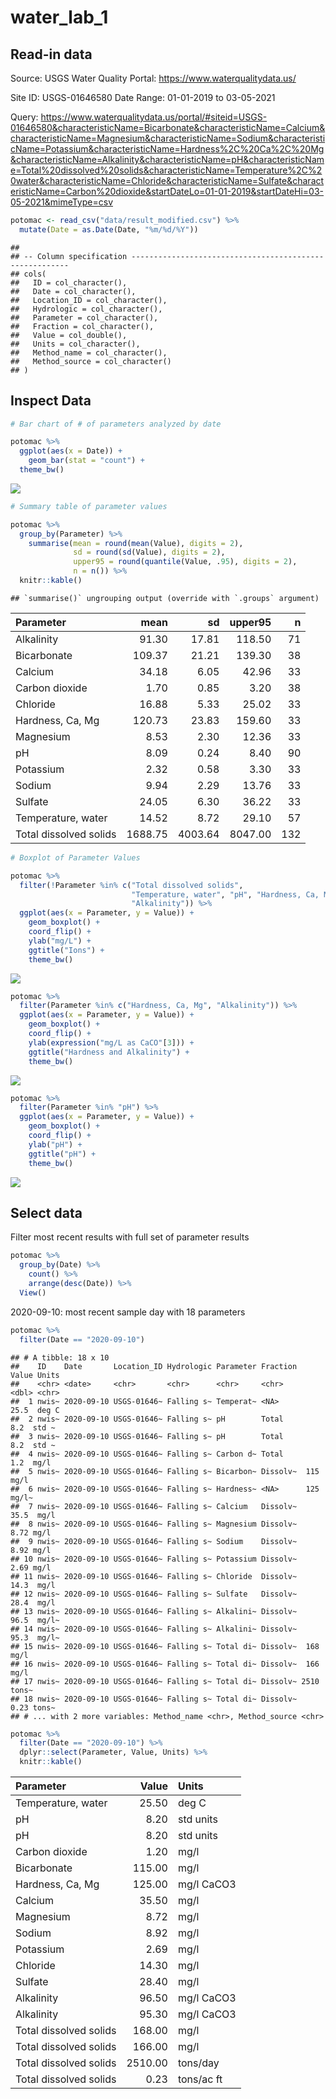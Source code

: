 water\_lab\_1
================

## Read-in data

Source: USGS Water Quality Portal: <https://www.waterqualitydata.us/>

Site ID: USGS-01646580 Date Range: 01-01-2019 to 03-05-2021

Query:
<https://www.waterqualitydata.us/portal/#siteid=USGS-01646580&characteristicName=Bicarbonate&characteristicName=Calcium&characteristicName=Magnesium&characteristicName=Sodium&characteristicName=Potassium&characteristicName=Hardness%2C%20Ca%2C%20Mg&characteristicName=Alkalinity&characteristicName=pH&characteristicName=Total%20dissolved%20solids&characteristicName=Temperature%2C%20water&characteristicName=Chloride&characteristicName=Sulfate&characteristicName=Carbon%20dioxide&startDateLo=01-01-2019&startDateHi=03-05-2021&mimeType=csv>

``` r
potomac <- read_csv("data/result_modified.csv") %>% 
  mutate(Date = as.Date(Date, "%m/%d/%Y"))
```

    ## 
    ## -- Column specification --------------------------------------------------------
    ## cols(
    ##   ID = col_character(),
    ##   Date = col_character(),
    ##   Location_ID = col_character(),
    ##   Hydrologic = col_character(),
    ##   Parameter = col_character(),
    ##   Fraction = col_character(),
    ##   Value = col_double(),
    ##   Units = col_character(),
    ##   Method_name = col_character(),
    ##   Method_source = col_character()
    ## )

## Inspect Data

``` r
# Bar chart of # of parameters analyzed by date

potomac %>% 
  ggplot(aes(x = Date)) +
    geom_bar(stat = "count") +
  theme_bw()
```

![](water_lab_1_files/figure-gfm/unnamed-chunk-2-1.png)<!-- -->

``` r
# Summary table of parameter values

potomac %>% 
  group_by(Parameter) %>% 
    summarise(mean = round(mean(Value), digits = 2),
              sd = round(sd(Value), digits = 2),
              upper95 = round(quantile(Value, .95), digits = 2),
              n = n()) %>% 
  knitr::kable()
```

    ## `summarise()` ungrouping output (override with `.groups` argument)

| Parameter              |    mean |      sd | upper95 |   n |
|:-----------------------|--------:|--------:|--------:|----:|
| Alkalinity             |   91.30 |   17.81 |  118.50 |  71 |
| Bicarbonate            |  109.37 |   21.21 |  139.30 |  38 |
| Calcium                |   34.18 |    6.05 |   42.96 |  33 |
| Carbon dioxide         |    1.70 |    0.85 |    3.20 |  38 |
| Chloride               |   16.88 |    5.33 |   25.02 |  33 |
| Hardness, Ca, Mg       |  120.73 |   23.83 |  159.60 |  33 |
| Magnesium              |    8.53 |    2.30 |   12.36 |  33 |
| pH                     |    8.09 |    0.24 |    8.40 |  90 |
| Potassium              |    2.32 |    0.58 |    3.30 |  33 |
| Sodium                 |    9.94 |    2.29 |   13.76 |  33 |
| Sulfate                |   24.05 |    6.30 |   36.22 |  33 |
| Temperature, water     |   14.52 |    8.72 |   29.10 |  57 |
| Total dissolved solids | 1688.75 | 4003.64 | 8047.00 | 132 |

``` r
# Boxplot of Parameter Values

potomac %>% 
  filter(!Parameter %in% c("Total dissolved solids",
                           "Temperature, water", "pH", "Hardness, Ca, Mg",
                           "Alkalinity")) %>% 
  ggplot(aes(x = Parameter, y = Value)) +
    geom_boxplot() +
    coord_flip() +
    ylab("mg/L") +
    ggtitle("Ions") +
    theme_bw()
```

![](water_lab_1_files/figure-gfm/unnamed-chunk-2-2.png)<!-- -->

``` r
potomac %>% 
  filter(Parameter %in% c("Hardness, Ca, Mg", "Alkalinity")) %>% 
  ggplot(aes(x = Parameter, y = Value)) +
    geom_boxplot() +
    coord_flip() +
    ylab(expression("mg/L as CaCO"[3])) +
    ggtitle("Hardness and Alkalinity") +
    theme_bw()
```

![](water_lab_1_files/figure-gfm/unnamed-chunk-2-3.png)<!-- -->

``` r
potomac %>% 
  filter(Parameter %in% "pH") %>% 
  ggplot(aes(x = Parameter, y = Value)) +
    geom_boxplot() +
    coord_flip() +
    ylab("pH") +
    ggtitle("pH") +
    theme_bw()
```

![](water_lab_1_files/figure-gfm/unnamed-chunk-2-4.png)<!-- -->

## Select data

Filter most recent results with full set of parameter results

``` r
potomac %>% 
  group_by(Date) %>%
    count() %>% 
    arrange(desc(Date)) %>% 
  View()
```

2020-09-10: most recent sample day with 18 parameters

``` r
potomac %>% 
  filter(Date == "2020-09-10")
```

    ## # A tibble: 18 x 10
    ##    ID    Date       Location_ID Hydrologic Parameter Fraction   Value Units
    ##    <chr> <date>     <chr>       <chr>      <chr>     <chr>      <dbl> <chr>
    ##  1 nwis~ 2020-09-10 USGS-01646~ Falling s~ Temperat~ <NA>       25.5  deg C
    ##  2 nwis~ 2020-09-10 USGS-01646~ Falling s~ pH        Total       8.2  std ~
    ##  3 nwis~ 2020-09-10 USGS-01646~ Falling s~ pH        Total       8.2  std ~
    ##  4 nwis~ 2020-09-10 USGS-01646~ Falling s~ Carbon d~ Total       1.2  mg/l 
    ##  5 nwis~ 2020-09-10 USGS-01646~ Falling s~ Bicarbon~ Dissolv~  115    mg/l 
    ##  6 nwis~ 2020-09-10 USGS-01646~ Falling s~ Hardness~ <NA>      125    mg/l~
    ##  7 nwis~ 2020-09-10 USGS-01646~ Falling s~ Calcium   Dissolv~   35.5  mg/l 
    ##  8 nwis~ 2020-09-10 USGS-01646~ Falling s~ Magnesium Dissolv~    8.72 mg/l 
    ##  9 nwis~ 2020-09-10 USGS-01646~ Falling s~ Sodium    Dissolv~    8.92 mg/l 
    ## 10 nwis~ 2020-09-10 USGS-01646~ Falling s~ Potassium Dissolv~    2.69 mg/l 
    ## 11 nwis~ 2020-09-10 USGS-01646~ Falling s~ Chloride  Dissolv~   14.3  mg/l 
    ## 12 nwis~ 2020-09-10 USGS-01646~ Falling s~ Sulfate   Dissolv~   28.4  mg/l 
    ## 13 nwis~ 2020-09-10 USGS-01646~ Falling s~ Alkalini~ Dissolv~   96.5  mg/l~
    ## 14 nwis~ 2020-09-10 USGS-01646~ Falling s~ Alkalini~ Dissolv~   95.3  mg/l~
    ## 15 nwis~ 2020-09-10 USGS-01646~ Falling s~ Total di~ Dissolv~  168    mg/l 
    ## 16 nwis~ 2020-09-10 USGS-01646~ Falling s~ Total di~ Dissolv~  166    mg/l 
    ## 17 nwis~ 2020-09-10 USGS-01646~ Falling s~ Total di~ Dissolv~ 2510    tons~
    ## 18 nwis~ 2020-09-10 USGS-01646~ Falling s~ Total di~ Dissolv~    0.23 tons~
    ## # ... with 2 more variables: Method_name <chr>, Method_source <chr>

``` r
potomac %>% 
  filter(Date == "2020-09-10") %>% 
  dplyr::select(Parameter, Value, Units) %>% 
  knitr::kable()
```

| Parameter              |   Value | Units      |
|:-----------------------|--------:|:-----------|
| Temperature, water     |   25.50 | deg C      |
| pH                     |    8.20 | std units  |
| pH                     |    8.20 | std units  |
| Carbon dioxide         |    1.20 | mg/l       |
| Bicarbonate            |  115.00 | mg/l       |
| Hardness, Ca, Mg       |  125.00 | mg/l CaCO3 |
| Calcium                |   35.50 | mg/l       |
| Magnesium              |    8.72 | mg/l       |
| Sodium                 |    8.92 | mg/l       |
| Potassium              |    2.69 | mg/l       |
| Chloride               |   14.30 | mg/l       |
| Sulfate                |   28.40 | mg/l       |
| Alkalinity             |   96.50 | mg/l CaCO3 |
| Alkalinity             |   95.30 | mg/l CaCO3 |
| Total dissolved solids |  168.00 | mg/l       |
| Total dissolved solids |  166.00 | mg/l       |
| Total dissolved solids | 2510.00 | tons/day   |
| Total dissolved solids |    0.23 | tons/ac ft |
